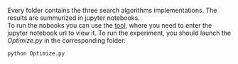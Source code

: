 Every folder contains the three search algorithms implementations. The results are summurized in jupyter notebooks.  
To run the nobooks you can use the [tool](https://nbviewer.jupyter.org/), where you need to enter the jupyter notebook url to view it.
To run the experiment, you should launch the *Optimize.py* in the corresponding folder:

```bash
python Optimize.py
```
